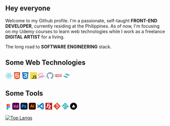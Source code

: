 ## **Hey everyone**

Welcome to my Github profile. I'm a passionate, self-taught **FRONT-END DEVELOPER**, currently residing at the Philippines. As of now, I'm focusing on my Udemy courses to learn web technologies while I work as a freelance **DIGITAL ARTIST** for a living.

The long road to **SOFTWARE ENGINEERING** stack.

## Some Web Technologies

<img width="22px" src="react-original.svg"> <img width="22px" src="html5-plain.svg"> <img width="22px" src="css3-plain.svg"> <img width="22px" src="javascript-original.svg"> <img width="22px" src="sass-original.svg"> <img width="22px" src="github-original.svg"> <img width="22px" src="npm-original-wordmark.svg"> <img width="22px" src="tailwindcss.svg">

## Some Tools

<img width="18px" src="figma-original.svg"> <img width="22px" src="xd-plain.svg"> <img width="22px" src="photoshop-plain.svg"> <img width="22px" src="illustrator-plain.svg"> <img width="22px" src="vs-code-original.svg"> <img width="22px" src="filezilla-plain.svg"> <img width="22px" src="git-original.svg"> <img width="22px" src="netlify.svg"> <img width="22px" src="vercel-icon.svg">

[![Top Langs](https://github-readme-stats.vercel.app/api/top-langs/?username=kennyestrellaworks&langs_count=8)](https://github.com/kennyestrellaworks/github-readme-stats)
